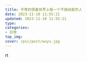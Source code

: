 ```yaml
---
title: 平等的恨着世界上每一个不搞纯爱的人
date: 2023-11-10 11:55:21
updated: 2023-11-10 11:55:21
type:
categories:
- 日常
top_img:
cover: /pic/post/wuyu.jpg
---
```

rt
<br/>
<br/>


